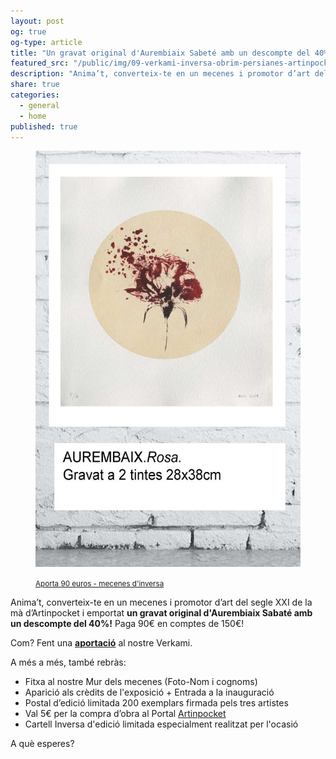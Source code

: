 ```yaml
---
layout: post
og: true
og-type: article
title: "Un gravat original d'Aurembiaix Sabeté amb un descompte del 40%!"
featured_src: "/public/img/09-verkami-inversa-obrim-persianes-artinpocket-Aurembiaix.jpg"
description: "Anima’t, converteix-te en un mecenes i promotor d’art del segle XXI de la mà d’Artinpocket i emportat un gravat original d'Aurembiaix Sabaté amb un descompte del 40%!"
share: true
categories:
  - general
  - home
published: true
---
```


<figure class="text-center">
	<a href="http://www.verkami.com/projects/11057-inversa-obrim-persianes/contribute/select/72341/login" title="Aporta 90 euros - mecenes d'inversa"><img src="/public/img/09-verkami-inversa-obrim-persianes-artinpocket-aurembaix.jpg" alt="Aportació de 90 euros - mecenes d'inversa" title="Aportació de 90 euros - mecenes d'inversa"></a>
	<figcaption>
		<p><small><i class="fa fa-credit-card"></i> <a href="http://www.verkami.com/projects/11057-inversa-obrim-persianes/contribute/select/72341/login" title="Aporta 90 euros - mecenes d'inversa">Aporta 90 euros - mecenes d'inversa</a></small></p>
	</figcaption>
</figure>

Anima’t, converteix-te en un mecenes i promotor d’art del segle XXI de la mà d’Artinpocket i emportat **un gravat original d'Aurembiaix Sabaté amb un descompte del 40%!** Paga 90€ en comptes de 150€! 

Com? Fent una **[aportació](http://www.verkami.com/projects/11057-inversa-obrim-persianes/contribute/select/72341/login)** al nostre Verkami.

<!--more-->

A més a més, també rebràs:

- Fitxa al nostre Mur dels mecenes (Foto-Nom i cognoms)
- Aparició als crèdits de l'exposició + Entrada a la inauguració
- Postal d’edició limitada 200 exemplars firmada pels tres artistes
- Val 5€ per la compra d’obra al Portal [Artinpocket](http://www.artinpocekt.cat/)
- Cartell Inversa d'edició limitada especialment realitzat per l'ocasió

A què esperes?